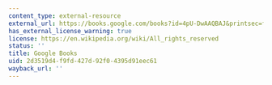```yaml
---
content_type: external-resource
external_url: https://books.google.com/books?id=4pU-DwAAQBAJ&printsec=frontcover&dq=Urban+Transit:+Operations,+Planning+and+Economics&hl=en&newbks=1&sa=X&ved=2ahUKEwjhw-r4yfXfAhWvhOAKHVlNB9QQuwUwAHoECAQQBA#v=onepage&q=Urban%20Transit%3A%20Operations%2C%20Planning%20and%20Economics&f=false
has_external_license_warning: true
license: https://en.wikipedia.org/wiki/All_rights_reserved
status: ''
title: Google Books
uid: 2d3519d4-f9fd-427d-92f0-4395d91eec61
wayback_url: ''
---
```

